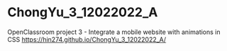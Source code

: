 # ChongYu_3_12022022_A
OpenClassroom project 3 - Integrate a mobile website with animations in CSS
https://hin274.github.io/ChongYu_3_12022022_A/
